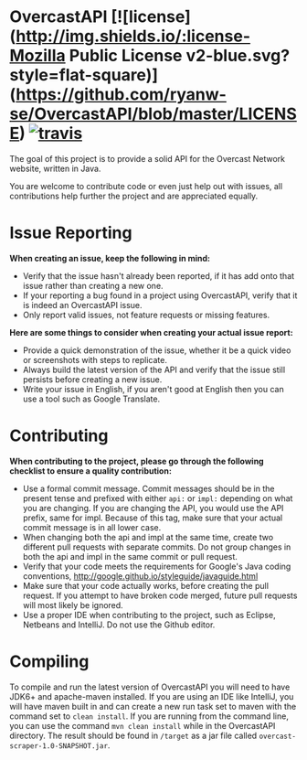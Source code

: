 # OvercastAPI [![license] (http://img.shields.io/:license-Mozilla Public License v2-blue.svg?style=flat-square)] (https://github.com/ryanw-se/OvercastAPI/blob/master/LICENSE) [![travis](https://img.shields.io/travis/ryanw-se/OvercastAPI/master.svg?style=flat-square)](https://travis-ci.org/ryanw-se/OvercastAPI/)
The goal of this project is to provide a solid API for the Overcast Network website, written in Java. 

You are welcome to contribute code or even just help out with issues, all contributions help further the project and are appreciated equally.

# Issue Reporting

**When creating an issue, keep the following in mind:**

* Verify that the issue hasn't already been reported, if it has add onto that issue rather than creating a new one.
* If your reporting a bug found in a project using OvercastAPI, verify that it is indeed an OvercastAPI issue.
* Only report valid issues, not feature requests or missing features. 

**Here are some things to consider when creating your actual issue report:**

* Provide a quick demonstration of the issue, whether it be a quick video or screenshots with steps to replicate.
* Always build the latest version of the API and verify that the issue still persists before creating a new issue.
* Write your issue in English, if you aren't good at English then you can use a tool such as Google Translate.

# Contributing

**When contributing to the project, please go through the following checklist to ensure a quality contribution:**

* Use a formal commit message. Commit messages should be in the present tense and prefixed with either ```api:``` or ```impl:``` depending on what you are changing. If you are changing the API, you would use the API prefix, same for impl. Because of this tag, make sure that your actual commit message is in all lower case. 
* When changing both the api and impl at the same time, create two different pull requests with separate commits. Do not group changes in both the api and impl in the same commit or pull request.
* Verify that your code meets the requirements for Google's Java coding conventions, http://google.github.io/styleguide/javaguide.html
* Make sure that your code actually works, before creating the pull request. If you attempt to have broken code merged, future pull requests will most likely be ignored.
* Use a proper IDE when contributing to the project, such as Eclipse, Netbeans and IntelliJ. Do not use the Github editor.

# Compiling

To compile and run the latest version of OvercastAPI you will need to have JDK6+ and apache-maven installed. If you are using an IDE like IntelliJ, you will have maven built in and can create a new run task set to maven with the command set to ```clean install```. If you are running from the command line, you can use the command ```mvn clean install``` while in the OvercastAPI directory. The result should be found in ```/target``` as a jar file called ```overcast-scraper-1.0-SNAPSHOT.jar```.